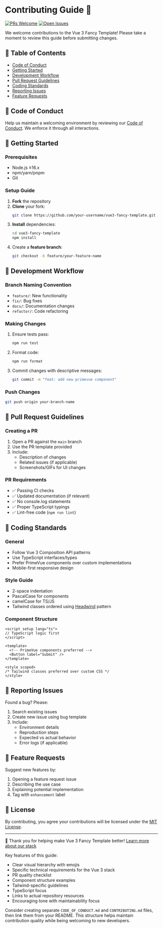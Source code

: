 # Contributing Guide 🌟

[![PRs Welcome](https://img.shields.io/badge/PRs-welcome-brightgreen.svg)](https://github.com/ashsajal1/vue3-fancy-template/pulls)
[![Open Issues](https://img.shields.io/github/issues/ashsajal1/vue3-fancy-template)](https://github.com/ashsajal1/vue3-fancy-template/issues)

We welcome contributions to the Vue 3 Fancy Template! Please take a moment to review this guide before submitting changes.

## 🧭 Table of Contents
- [Code of Conduct](#-code-of-conduct)
- [Getting Started](#-getting-started)
- [Development Workflow](#-development-workflow)
- [Pull Request Guidelines](#-pull-request-guidelines)
- [Coding Standards](#-coding-standards)
- [Reporting Issues](#-reporting-issues)
- [Feature Requests](#-feature-requests)

## 📜 Code of Conduct
Help us maintain a welcoming environment by reviewing our [Code of Conduct](CODE_OF_CONDUCT.md). We enforce it through all interactions.

## 🚦 Getting Started

### Prerequisites
- Node.js ≥16.x
- npm/yarn/pnpm
- Git

### Setup Guide
1. **Fork** the repository
2. **Clone** your fork:
   ```bash
   git clone https://github.com/your-username/vue3-fancy-template.git
   ```
3. **Install** dependencies:
   ```bash
   cd vue3-fancy-template
   npm install
   ```
4. Create a **feature branch**:
   ```bash
   git checkout -b feature/your-feature-name
   ```

## 🔄 Development Workflow

### Branch Naming Convention
- `feature/`: New functionality
- `fix/`: Bug fixes
- `docs/`: Documentation changes
- `refactor/`: Code refactoring

### Making Changes
1. Ensure tests pass:
   ```bash
   npm run test
   ```
2. Format code:
   ```bash
   npm run format
   ```
3. Commit changes with descriptive messages:
   ```bash
   git commit -m "feat: add new primevue component"
   ```

### Push Changes
```bash
git push origin your-branch-name
```

## 🎯 Pull Request Guidelines

### Creating a PR
1. Open a PR against the `main` branch
2. Use the PR template provided
3. Include:
   - Description of changes
   - Related issues (if applicable)
   - Screenshots/GIFs for UI changes

### PR Requirements
- ✅ Passing CI checks
- ✅ Updated documentation (if relevant)
- ✅ No console.log statements
- ✅ Proper TypeScript typings
- ✅ Lint-free code (`npm run lint`)

## 📐 Coding Standards

### General
- Follow Vue 3 Composition API patterns
- Use TypeScript interfaces/types
- Prefer PrimeVue components over custom implementations
- Mobile-first responsive design

### Style Guide
- 2-space indentation
- PascalCase for components
- camelCase for TS/JS
- Tailwind classes ordered using [Headwind](https://github.com/heybourn/headwind) pattern

### Component Structure
```vue
<script setup lang="ts">
// TypeScript logic first
</script>

<template>
  <!-- PrimeVue components preferred -->
  <Button label="Submit" />
</template>

<style scoped>
/* Tailwind classes preferred over custom CSS */
</style>
```

## 🐞 Reporting Issues
Found a bug? Please:
1. Search existing issues
2. Create new issue using bug template
3. Include:
   - Environment details
   - Reproduction steps
   - Expected vs actual behavior
   - Error logs (if applicable)

## 🚀 Feature Requests
Suggest new features by:
1. Opening a feature request issue
2. Describing the use case
3. Explaining potential implementation
4. Tag with `enhancement` label

## 📄 License
By contributing, you agree your contributions will be licensed under the [MIT License](LICENSE).

---

🙌 Thank you for helping make Vue 3 Fancy Template better! [Learn more about our stack](https://github.com/ashsajal1/vue3-fancy-template#readme)

Key features of this guide:
- Clear visual hierarchy with emojis
- Specific technical requirements for the Vue 3 stack
- PR quality checklist
- Component structure examples
- Tailwind-specific guidelines
- TypeScript focus
- Links to actual repository resources
- Encouraging tone with maintainability focus

Consider creating separate `CODE_OF_CONDUCT.md` and `CONTRIBUTING.md` files, then link them from your README. This structure helps maintain contribution quality while being welcoming to new developers.
